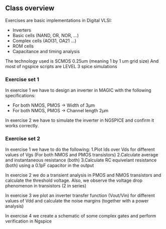 ## Class overview

Exercises are basic implementations in Digital VLSI:
- Inverters
- Basic cells (NAND, OR, NOR, ...)
- Complex cells (AOI31, OA21 ...)
- ROM cells
- Capacitance and timing analysis

The technology used is SCMOS 0.25um (meaning 1 by 1 um grid size)
And most of ngspice scripts are LEVEL 3 spice simulations

### Exercise set 1
In exercise 1 we have to design an inverter in MAGIC with the following specifications:
- For both NMOS, PMOS -> Width of 3μm
- For both NMOS, PMOS -> Channel length 2μm

In exercise 2 we have to simulate the inverter in NGSPICE and confirm it works correctly.

### Exercise set 2
In exercise 1 we have to do the following:
1.Plot Ids over Vds for different values of Vgs (For both NMOS and PMOS transistors)
2.Calculate average and instantaneous resistance (both)
3.Calculate RC equivelant resistance (both) using a 0.1pF capacitor in the output

In exercise 2 we do a transient analysis in PMOS and NMOS transistors and calculate the 
threshold voltage.
Also, we observe the voltage drop phenomenon in transistors (2 in series)

In exercise 3 we plot an inverter transfer function (Vout/Vin) for different values of Vdd 
and calculate the noise margins (together with a power analysis)

In exercise 4 we create a schematic of some complex gates and perform verification in Ngspice
